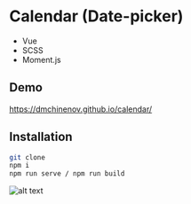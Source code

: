 # Calendar (Date-picker)

- Vue
- SCSS
- Moment.js

## Demo

https://dmchinenov.github.io/calendar/
## Installation
```sh
git clone
npm i
npm run serve / npm run build
```
![alt text](https://github.com/dmchinenov/simple-calendar-app/blob/master/src/assets/screen-readme.webp)
